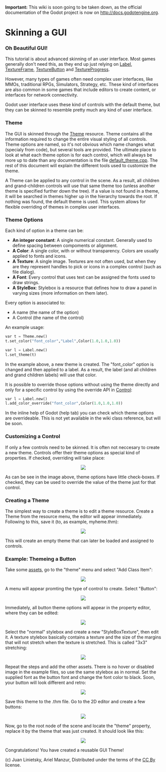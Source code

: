 **Important:** This wiki is soon going to be taken down, as the official documentation of the Godot project is now on http://docs.godotengine.org.

# Skinning a GUI

### Oh Beautiful GUI!

This tutorial is about advanced skinning of an user interface. Most games generally don't need this, as they end up just relying on [Label](class_label), [TextureFrame](class_textureframe), [TextureButton](class_texturebutton) and [TextureProgress](class_textureprogress).

However, many types of games often need complex user interfaces, like MMOs, traditional RPGs, Simulators, Strategy, etc. These kind of interfaces are also common in some games that include editors to create content, or interfaces for network connectivity.

Godot user interface uses these kind of controls with the default theme, but they can be skinned to resemble pretty much any kind of user interface.

### Theme

The GUI is skinned through the [Theme](class_theme) resource. Theme contains all the information required to change the entire visual styling of all controls. Theme options are named, so it's not obvious which name changes what (specialy from code), but several tools are provided. The ultimate place to look at what each theme option is for each control, which will always be more up to date than any documentation is the file [default_theme.cpp](https://github.com/okamstudio/godot/blob/master/scene/resources/default_theme/default_theme.cpp). The rest of this document will explain the different tools used to customize the theme.

A Theme can be applied to any control in the scene. As a result, all children and grand-children controls will use that same theme too (unless another theme is specified further down the tree). If a value is not found in a theme, it will be searched in themes higher up in the hierarchy towards the root. If nothing was found, the default theme is used. This system allows for flexible overriding of themes in complex user interfaces.

### Theme Options

Each kind of option in a theme can be:

* **An integer constant**: A single numerical constant. Generally used to define spacing between compoments or alignment.
* **A Color**: A single color, with or without transparency. Colors are usually applied to fonts and icons.
* **A Texture**: A single image. Textures are not often used, but when they are they represent handles to pick or icons in a complex control (such as file dialog).
* **A Font**: Every control that uses text can be assigned the fonts used to draw strings.
* **A StyleBox**: Stylebox is a resource that defines how to draw a panel in varying sizes (more information on them later).

Every option is associated to:

* A name (the name of the option)
* A Control (the name of the control)

An example usage:


```python
var t = Theme.new()
t.set_color("font_color","Label",Color(1.0,1.0,1.0))

var l = Label.new()
l.set_theme(t)
```

In the example above, a new theme is created. The "font_color" option is changed and then applied to a label. As a result, the label (and all children and grand children labels) will use that color.

It is possible to override those options without using the theme directly and only for a specific control by using the override API in [Control](class_control#add_color_override):

```python
var l = Label.new()
l.add_color_override("font_color",Color(1.0,1.0,1.0))
```

In the inline help of Godot (help tab) you can check which theme options are overrideable. This is not yet available in the wiki class reference, but will be soon.


### Customizing a Control

If only a few controls need to be skinned. It is often not neccesary to create a new theme. Controls offer their theme options as special kind of properties. If checked, overriding will take place:

<p align="center"><img src="images/themecheck.png"></p>


As can be see in the image above, theme options have little check-boxes. If checked, they can be used to override the value of the theme just for that control.

### Creating a Theme

The simplest way to create a theme is to edit a theme resource. Create a Theme from the resource menu, the editor will appear immediately. Following to this, save it (to, as example, myheme.thm):

<p align="center"><img src="images/themecheck.png"></p>

This will create an empty theme that can later be loaded and assigned to controls.

### Example: Themeing a Button

Take some [assets](media/skin_assets.zip), go to the "theme" menu and select "Add Class Item":

<p align="center"><img src="images/themeci.png"></p>

A menu will appear promting the type of control to create. Select "Button":

<p align="center"><img src="images/themeci2.png"></p>

Immediately, all button theme options will appear in the property editor, where they can be edited:

<p align="center"><img src="images/themeci3.png"></p>

Select the "normal" stylebox and create a new "StyleBoxTexture", then edit it. A texture stylebox basically contains a texture and the size of the margins that will not stretch when the texture is stretched. This is called "3x3" stretching:

<p align="center"><img src="images/sb1.png"></p>

Repeat the steps and add the other assets. There is no hover or disabled image in the example files, so use the same stylebox as in normal. Set the supplied font as the button font and change the font color to black. Soon, your button will look different and retro:

<p align="center"><img src="images/sb2.png"></p>

Save this theme to the .thm file. Go to the 2D editor and create a few buttons:

<p align="center"><img src="images/skinbuttons1.png"></p>

Now, go to the root node of the scene and locate the "theme" property, replace it by the theme that was just created. It should look like this:

<p align="center"><img src="images/skinbuttons2.png"></p>

Congratulations! You have created a reusable GUI Theme!









(c) Juan Linietsky, Ariel Manzur, Distributed under the terms of the [CC By](https://creativecommons.org/licenses/by/3.0/legalcode) license.
